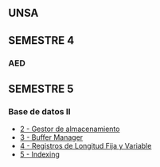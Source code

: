 ## UNSA
## SEMESTRE 4
### AED
## SEMESTRE 5
### Base de datos II
- [2 - Gestor de almacenamiento](https://github.com/croko22/CS-UNSA/tree/main/3%20BD2/2%20-%20Gestor%20de%20almacenamiento)
- [3 - Buffer Manager](https://github.com/croko22/CS-UNSA/tree/main/3%20BD2/3%20-%20Buffer%20Manager)
- [4 - Registros de Longitud Fija y Variable](https://github.com/croko22/CS-UNSA/tree/main/3%20BD2/4%20-%20Registros%20de%20Longitud%20Fija%20y%20Variable)
- [5 - Indexing](https://github.com/croko22/CS-UNSA/tree/main/3%20BD2/5%20-%20Indexing)